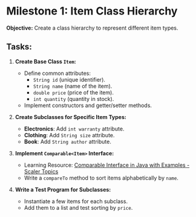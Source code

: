 # Milestone 1: Item Class Hierarchy

**Objective:** Create a class hierarchy to represent different item types.

## Tasks:

1. **Create Base Class `Item`:**
    - Define common attributes:
        - `String id` (unique identifier).
        - `String name` (name of the item).
        - `double price` (price of the item).
        - `int quantity` (quantity in stock).
    - Implement constructors and getter/setter methods.

2. **Create Subclasses for Specific Item Types:**
    - **Electronics**: Add `int warranty` attribute.
    - **Clothing**: Add `String size` attribute.
    - **Book**: Add `String author` attribute.

3. **Implement `Comparable<Item>` Interface:**
    - Learning Resource: [Comparable Interface in Java with Examples - Scaler Topics](https://www.scaler.com/topics/comparable-interface-in-java/)
    - Write a `compareTo` method to sort items alphabetically by `name`.

4. **Write a Test Program for Subclasses:**
    - Instantiate a few items for each subclass.
    - Add them to a list and test sorting by `price`.
